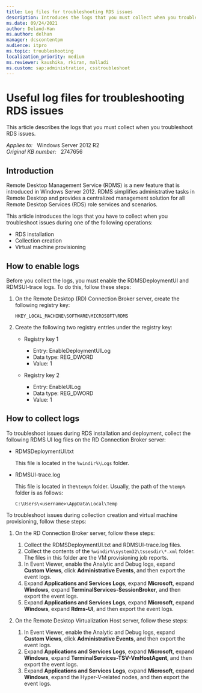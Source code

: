 ```yaml
---
title: Log files for troubleshooting RDS issues
description: Introduces the logs that you must collect when you troubleshoot RDS issues in Windows Server 2012. Describes how to collect the files.
ms.date: 09/24/2021
author: Deland-Han
ms.author: delhan
manager: dcscontentpm
audience: itpro
ms.topic: troubleshooting
localization_priority: medium
ms.reviewer: kaushika, rkiran, malladi
ms.custom: sap:administration, csstroubleshoot
---
```

# Useful log files for troubleshooting RDS issues

This article describes the logs that you must collect when you troubleshoot RDS issues.

_Applies to:_ &nbsp; Windows Server 2012 R2  
_Original KB number:_ &nbsp; 2747656

## Introduction

Remote Desktop Management Service (RDMS) is a new feature that is introduced in Windows Server 2012. RDMS simplifies administrative tasks in Remote Desktop and provides a centralized management solution for all Remote Desktop Services (RDS) role services and scenarios.

This article introduces the logs that you have to collect when you troubleshoot issues during one of the following operations:

- RDS installation
- Collection creation
- Virtual machine provisioning

## How to enable logs

Before you collect the logs, you must enable the RDMSDeploymentUI and RDMSUI-trace logs. To do this, follow these steps:

1. On the Remote Desktop (RD) Connection Broker server, create the following registry key:

    `HKEY_LOCAL_MACHINE\SOFTWARE\MICROSOFT\RDMS`

2. Create the following two registry entries under the registry key:

    - Registry key 1
      - Entry: EnableDeploymentUILog
      - Data type: REG_DWORD
      - Value: 1

    - Registry key 2
      - Entry: EnableUILog
      - Data type: REG_DWORD
      - Value: 1

## How to collect logs

To troubleshoot issues during RDS installation and deployment, collect the following RDMS UI log files on the RD Connection Broker server:

- RDMSDeploymentUI.txt

    This file is located in the `%windir%\Logs` folder.

- RDMSUI-trace.log

    This file is located in the`%temp%` folder. Usually, the path of the `%temp%` folder is as follows:

    `C:\Users\<username>\AppData\Local\Temp`

To troubleshoot issues during collection creation and virtual machine provisioning, follow these steps:

1. On the RD Connection Broker server, follow these steps:
    1. Collect the RDMSDeploymentUI.txt and RDMSUI-trace.log files.
    2. Collect the contents of the `%windir%\system32\tssesdir\*.xml` folder. The files in this folder are the VM provisioning job reports.
    3. In Event Viewer, enable the Analytic and Debug logs, expand **Custom Views**, click **Administrative Events**, and then export the event logs.
    4. Expand **Applications and Services Logs**, expand **Microsoft**, expand **Windows**, expand **TerminalServices-SessionBroker**, and then export the event logs.
    5. Expand **Applications and Services Logs**, expand **Microsoft**, expand **Windows**, expand **Rdms-UI**, and then export the event logs.

2. On the Remote Desktop Virtualization Host server, follow these steps:
    1. In Event Viewer, enable the Analytic and Debug logs, expand **Custom Views**, click **Administrative Events**, and then export the event logs.
    2. Expand **Applications and Services Logs**, expand **Microsoft**, expand **Windows**, expand **TerminalServices-TSV-VmHostAgent**, and then export the event logs.
    3. Expand **Applications and Services Logs**, expand **Microsoft**, expand **Windows**, expand the Hyper-V-related nodes, and then export the event logs.
